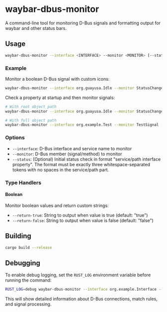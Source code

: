 # waybar-dbus-monitor

A command-line tool for monitoring D-Bus signals and formatting output for waybar and other status bars.

## Usage

```bash
waybar-dbus-monitor --interface <INTERFACE> --monitor <MONITOR> [--status "service/path interface property"] <TYPE>
```

### Example

Monitor a boolean D-Bus signal with custom icons:

```bash
waybar-dbus-monitor --interface org.guayusa.Idle --monitor StatusChanged boolean --return-true "󰈈" --return-false "󰈉"
```

Check a property at startup and then monitor signals:

```bash
# With root object path
waybar-dbus-monitor --interface org.guayusa.Idle --monitor StatusChanged --status "org.guayusa.IdleInhibitor/ org.guayusa.Idle Status" boolean --return-true "󰈈" --return-false "󰈉"

# With full object path
waybar-dbus-monitor --interface org.example.Test --monitor TestSignal --status "org.example.Service/org/example/Object org.example.Interface TestProperty" boolean --return-true "󰈈" --return-false "󰈉"
```

### Options

- `--interface`: D-Bus interface and service name to monitor
- `--monitor`: D-Bus member (signal/method) to monitor
- `--status`: (Optional) Initial status check in format "service/path interface property". The format must be exactly three whitespace-separated tokens with no spaces in the service/path part.

### Type Handlers

#### Boolean
Monitor boolean values and return custom strings:
- `--return-true`: String to output when value is true (default: "true")
- `--return-false`: String to output when value is false (default: "false")

## Building

```bash
cargo build --release
```

## Debugging

To enable debug logging, set the `RUST_LOG` environment variable before running the command:

```bash
RUST_LOG=debug waybar-dbus-monitor --interface org.example.Interface --monitor Signal boolean
```

This will show detailed information about D-Bus connections, match rules, and signal processing.
